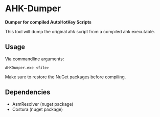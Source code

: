 # AHK-Dumper
**Dumper for compiled AutoHotKey Scripts**

This tool will dump the original ahk script from a compiled ahk executable.

## Usage

Via commandline arguments:

    AHKDumper.exe <file>

Make sure to restore the NuGet packages before compiling.

## Dependencies
- AsmResolver (nuget package)
- Costura (nuget package)
